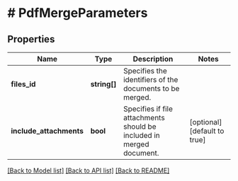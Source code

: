 # # PdfMergeParameters

## Properties

Name | Type | Description | Notes
------------ | ------------- | ------------- | -------------
**files_id** | **string[]** | Specifies the identifiers of the documents to be merged. | 
**include_attachments** | **bool** | Specifies if file attachments should be included in merged document. | [optional] [default to true]

[[Back to Model list]](../../README.md#documentation-for-models) [[Back to API list]](../../README.md#documentation-for-api-endpoints) [[Back to README]](../../README.md)



